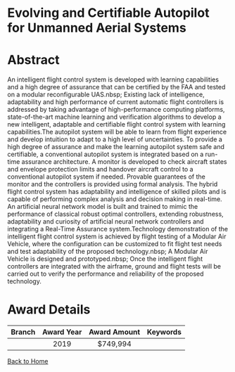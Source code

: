 
Evolving and Certifiable Autopilot for Unmanned Aerial Systems
==============================================================

# Abstract


An intelligent flight control system is developed with learning capabilities and a high degree of assurance that can be certified by the FAA and tested on a modular reconfigurable UAS.nbsp; Existing lack of intelligence, adaptability and high performance of current automatic flight controllers is addressed by taking advantage of high-performance computing platforms, state-of-the-art machine learning and verification algorithms to develop a new intelligent, adaptable and certifiable flight control system with learning capabilities.The autopilot system will be able to learn from flight experience and develop intuition to adapt to a high level of uncertainties. To provide a high degree of assurance and make the learning autopilot system safe and certifiable, a conventional autopilot system is integrated based on a run-time assurance architecture. A monitor is developed to check aircraft states and envelope protection limits and handover aircraft control to a conventional autopilot system if needed. Provable guarantees of the monitor and the controllers is provided using formal analysis. The hybrid flight control system has adaptability and intelligence of skilled pilots and is capable of performing complex analysis and decision making in real-time. An artificial neural network model is built and trained to mimic the performance of classical robust optimal controllers, extending robustness, adaptability and curiosity of artificial neural network controllers and integrating a Real-Time Assurance system.Technology demonstration of the intelligent flight control system is achieved by flight testing of a Modular Air Vehicle, where the configuration can be customized to fit flight test needs and test adaptability of the proposed technology.nbsp; A Modular Air Vehicle is designed and prototyped.nbsp; Once the intelligent flight controllers are integrated with the airframe, ground and flight tests will be carried out to verify the performance and reliability of the proposed technology.  

# Award Details

|Branch|Award Year|Award Amount|Keywords|
| :---: | :---: | :---: | :---: |
||2019|$749,994||
  
  


[Back to Home](https://github.com/chrischow/dod_sbir_awards#425)